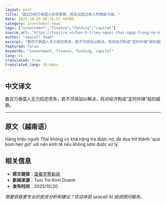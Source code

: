 ```yaml
---
layout: post
title: "超过500万泰国人负债累累，因支出超过收入而精疲力竭。"
date: 2025-10-20 08:31:57 +0700
category: investment-news
tags: ["investment","finance","funding","capital"]
source_url: "https://tuoitre.vn/hon-5-trieu-nguoi-thai-ngap-trong-no-kiet-suc-vi-chi-tieu-vuot-thu-nhap-20251020120042943.htm"
author: "seacall Team"
excerpt: "数百万泰国人无力偿还债务，若不尽快加以解决，将对经济构成“定时炸弹”般的威胁。..."
featured: false
keywords: "investment, finance, funding, capital"
lang: vi
translated: true
translated_lang: zh-Hans
---
```


## 中文译文

数百万泰国人无力偿还债务，若不尽快加以解决，将对经济构成“定时炸弹”般的威胁。

---

## 原文（越南语）

Hàng triệu người Thái không có khả năng trả được nợ, đe dọa trở thành 'quả bom hẹn giờ' với nền kinh tế nếu không sớm được xử lý.

## 相关信息

- **原文链接**：[查看完整新闻](https://tuoitre.vn/hon-5-trieu-nguoi-thai-ngap-trong-no-kiet-suc-vi-chi-tieu-vuot-thu-nhap-20251020120042943.htm)
- **新闻来源**：Tuoi Tre Kinh Doanh
- **发布时间**：2025/10/20

*想要获取更专业的投资分析和建议？欢迎体验 seacall AI 投资顾问服务。*